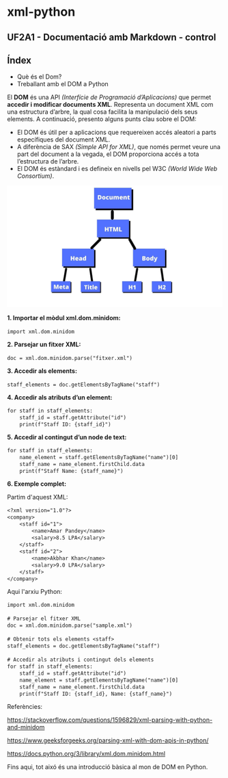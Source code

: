 # xml-python
## UF2A1 - Documentació amb Markdown - control

## Índex
- Què és el Dom?
- Treballant amb el DOM a Python


<a name="Què és el Dom?"></a>
El **DOM** és una API *(Interfície de Programació d’Aplicacions)* que permet **accedir i modificar documents XML**. Representa un document XML com una estructura d’arbre, la qual cosa facilita la manipulació dels seus elements. A continuació, presento alguns punts clau sobre el DOM:

- El DOM és útil per a aplicacions que requereixen accés aleatori a parts específiques del document XML.
- A diferència de SAX *(Simple API for XML)*, que només permet veure una part del document a la vegada, el DOM proporciona accés a tota l’estructura de l’arbre.
- El DOM és estàndard i es defineix en nivells pel W3C *(World Wide Web Consortium)*.

![esquema estructural de Dom](Document.jpg)

<a name="Treballant amb el DOM a Python"></a>

**1. Importar el mòdul xml.dom.minidom:**

``` import xml.dom.minidom ```

**2. Parsejar un fitxer XML:**

``` doc = xml.dom.minidom.parse("fitxer.xml") ```

**3. Accedir als elements:**

``` staff_elements = doc.getElementsByTagName("staff") ```

**4. Accedir als atributs d’un element:**

```
for staff in staff_elements:
    staff_id = staff.getAttribute("id")
    print(f"Staff ID: {staff_id}")
 ```
**5. Accedir al contingut d’un node de text:**

```
for staff in staff_elements:
    name_element = staff.getElementsByTagName("name")[0]
    staff_name = name_element.firstChild.data
    print(f"Staff Name: {staff_name}")
```

**6. Exemple complet:**

Partim d'aquest XML:
```
<?xml version="1.0"?>
<company>
    <staff id="1">
        <name>Amar Pandey</name>
        <salary>8.5 LPA</salary>
    </staff>
    <staff id="2">
        <name>Akbhar Khan</name>
        <salary>9.0 LPA</salary>
    </staff>
</company>
```

Aqui l'arxiu Python:

```
import xml.dom.minidom

# Parsejar el fitxer XML
doc = xml.dom.minidom.parse("sample.xml")

# Obtenir tots els elements <staff>
staff_elements = doc.getElementsByTagName("staff")

# Accedir als atributs i contingut dels elements
for staff in staff_elements:
    staff_id = staff.getAttribute("id")
    name_element = staff.getElementsByTagName("name")[0]
    staff_name = name_element.firstChild.data
    print(f"Staff ID: {staff_id}, Name: {staff_name}")
```
Referències:

https://stackoverflow.com/questions/1596829/xml-parsing-with-python-and-minidom

https://www.geeksforgeeks.org/parsing-xml-with-dom-apis-in-python/

https://docs.python.org/3/library/xml.dom.minidom.html


Fins aqui, tot aixó és una introducció bàsica al mon de DOM en Python. 
